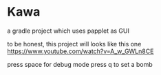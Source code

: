 # Kawa
a gradle project which uses papplet as GUI

to be honest, this project will looks like this one https://www.youtube.com/watch?v=A_w_GWLn8CE

press space for debug mode
press q to set a bomb
